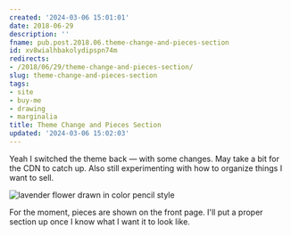 ```yaml
---
created: '2024-03-06 15:01:01'
date: 2018-06-29
description: ''
fname: pub.post.2018.06.theme-change-and-pieces-section
id: xv8wialhbakolydipspn74m
redirects:
- /2018/06/29/theme-change-and-pieces-section/
slug: theme-change-and-pieces-section
tags:
- site
- buy-me
- drawing
- marginalia
title: Theme Change and Pieces Section
updated: '2024-03-06 15:02:03'
---
```


Yeah I switched the theme back — with some changes. May take a bit for the CDN to catch up. Also still experimenting with how to organize things I want to sell.

![lavender flower drawn in color pencil style](assets/img/2018/cover-2018-06-29.jpg)

For the moment, pieces are shown on the front page. I'll put a proper section up once I know what I want it to look like.